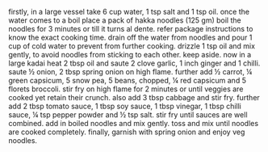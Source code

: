 firstly, in a large vessel take 6 cup water, 1 tsp salt and 1 tsp oil.
once the water comes to a boil place a pack of hakka noodles (125 gm)
boil the noodles for 3 minutes or till it turns al dente. refer package instructions to know the exact cooking time.
drain off the water from noodles and pour 1 cup of cold water to prevent from further cooking.
drizzle 1 tsp oil and mix gently, to avoid noodles from sticking to each other. keep aside.
now in a large kadai heat 2 tbsp oil and saute 2 clove garlic, 1 inch ginger and 1 chilli.
saute ½ onion, 2 tbsp spring onion on high flame.
further add ½ carrot, ¼ green capsicum, 5 snow pea, 5 beans, chopped, ¼ red capsicum and 5 florets broccoli.
stir fry on high flame for 2 minutes or until veggies are cooked yet retain their crunch.
also add 3 tbsp cabbage and stir fry.
further add 2 tbsp tomato sauce, 1 tbsp soy sauce, 1 tbsp vinegar, 1 tbsp chilli sauce, ¼ tsp pepper powder and ½ tsp salt.
stir fry until sauces are well combined.
add in boiled noodles and mix gently.
toss and mix until noodles are cooked completely.
finally, garnish with spring onion and enjoy veg noodles.